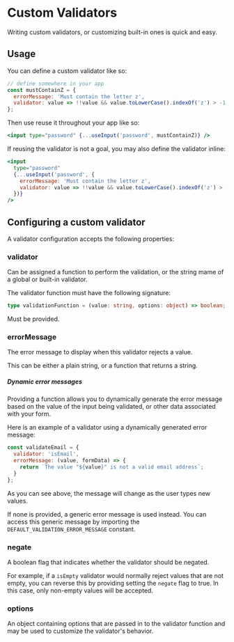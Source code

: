 # Custom Validators

Writing custom validators, or customizing built-in ones is quick and easy.

## Usage

You can define a custom validator like so:

```jsx
// define somewhere in your app
const mustContainZ = {
  errorMessage: 'Must contain the letter z',
  validator: value => !!value && value.toLowerCase().indexOf('z') > -1
};
```

Then use reuse it throughout your app like so:

```jsx
<input type="password" {...useInput('password', mustContainZ)} />
```

If reusing the validator is not a goal, you may also define the validator inline:

```jsx
<input
  type="password"
  {...useInput('password', {
    errorMessage: 'Must contain the letter z',
    validator: value => !!value && value.toLowerCase().indexOf('z') > -1
  })}
/>
```

## Configuring a custom validator

A validator configuration accepts the following properties:

### validator

Can be assigned a function to perform the validation, or the string mame of a global or built-in validator.

The validator function must have the following signature:

```typescript
type validationFunction = (value: string, options: object) => boolean;
```

Must be provided.

### errorMessage

The error message to display when this validator rejects a value.

This can be either a plain string, or a function that returns a string.

##### Dynamic error messages

Providing a function allows you to dynamically generate the error message based on the value of the input being validated, or other data associated with your form.

Here is an example of a validator using a dynamically generated error message:

```jsx
const validateEmail = {
  validator: 'isEmail',
  errorMessage: (value, formData) => {
    return `The value "${value}" is not a valid email address`;
  }
};
```

As you can see above, the message will change as the user types new values.

If none is provided, a generic error message is used instead. You can access this generic message by importing the `DEFAULT_VALIDATION_ERROR_MESSAGE` constant.

### negate

A boolean flag that indicates whether the validator should be negated.

For example, if a `isEmpty` validator would normally reject values that are not empty, you can reverse this by providing setting the `negate` flag to true. In this case, only non-empty values will be accepted.

### options

An object containing options that are passed in to the validator function and may be used to customize the validator's behavior.

